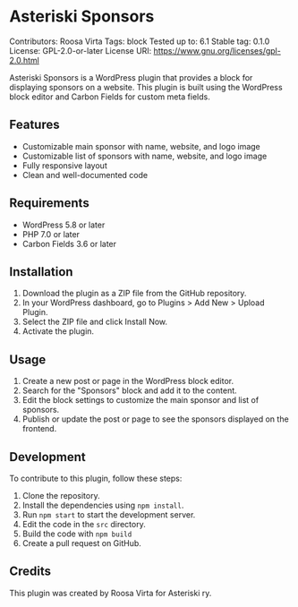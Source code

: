 # Asteriski Sponsors
Contributors: Roosa Virta
Tags: block
Tested up to: 6.1
Stable tag: 0.1.0
License: GPL-2.0-or-later
License URI: https://www.gnu.org/licenses/gpl-2.0.html

Asteriski Sponsors is a WordPress plugin that provides a block for displaying sponsors on a website. This plugin is built using the WordPress block editor and Carbon Fields for custom meta fields.

## Features

- Customizable main sponsor with name, website, and logo image
- Customizable list of sponsors with name, website, and logo image
- Fully responsive layout
- Clean and well-documented code

## Requirements

- WordPress 5.8 or later
- PHP 7.0 or later
- Carbon Fields 3.6 or later

## Installation

1. Download the plugin as a ZIP file from the GitHub repository.
2. In your WordPress dashboard, go to Plugins > Add New > Upload Plugin.
3. Select the ZIP file and click Install Now.
4. Activate the plugin.

## Usage

1. Create a new post or page in the WordPress block editor.
2. Search for the "Sponsors" block and add it to the content.
3. Edit the block settings to customize the main sponsor and list of sponsors.
4. Publish or update the post or page to see the sponsors displayed on the frontend.

## Development

To contribute to this plugin, follow these steps:

1. Clone the repository.
2. Install the dependencies using `npm install`.
3. Run `npm start` to start the development server.
4. Edit the code in the `src` directory.
5. Build the code with `npm build`
6. Create a pull request on GitHub.

## Credits

This plugin was created by Roosa Virta for Asteriski ry.
